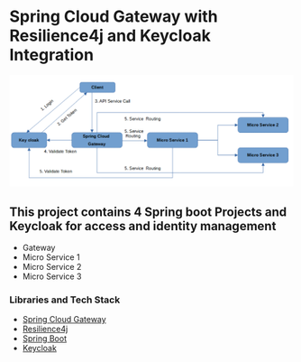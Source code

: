 # Spring Cloud Gateway with Resilience4j and Keycloak Integration

![Architecture](https://github.com/kuldeepsingh99/spring-cloud-gateway/blob/main/img/arch.PNG)

## This project contains 4 Spring boot Projects and Keycloak for access and identity management

* Gateway
* Micro Service 1
* Micro Service 2
* Micro Service 3

### Libraries and Tech Stack

* [Spring Cloud Gateway](https://spring.io/projects/spring-cloud-gateway)
* [Resilience4j](https://resilience4j.readme.io/docs)
* [Spring Boot](https://spring.io/projects/spring-boot)
* [Keycloak](https://www.keycloak.org/)




